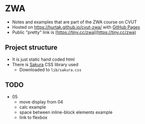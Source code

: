 # ZWA

-   Notes and examples that are part of the ZWA course on CVUT
-   Hosted on https://hurtak.github.io/cvut-zwa/ with [GitHub Pages](https://pages.github.com/)
-   Public "pretty" link is [https://tiny.cc/zwa](https://tiny.cc/zwa)

## Project structure

-   It is just static hand coded html
-   There is [Sakura](https://github.com/oxalorg/sakura) CSS library used
    -   Downloaded to `lib/sakura.css`

## TODO

- 05
    - move display from 04
    - calc example
    - space between inline-block elements example
    - link to flexbox
